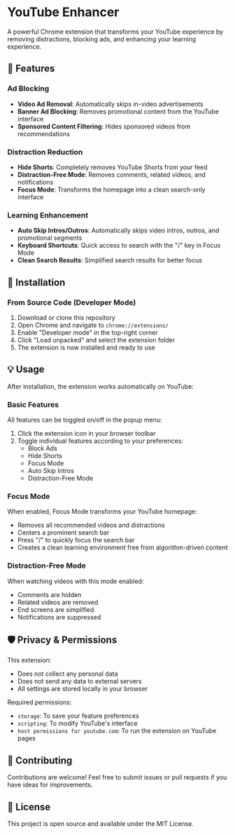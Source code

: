 # YouTube Enhancer

A powerful Chrome extension that transforms your YouTube experience by removing distractions, blocking ads, and enhancing your learning experience.

## 🌟 Features

### Ad Blocking
- **Video Ad Removal**: Automatically skips in-video advertisements
- **Banner Ad Blocking**: Removes promotional content from the YouTube interface
- **Sponsored Content Filtering**: Hides sponsored videos from recommendations

### Distraction Reduction
- **Hide Shorts**: Completely removes YouTube Shorts from your feed
- **Distraction-Free Mode**: Removes comments, related videos, and notifications
- **Focus Mode**: Transforms the homepage into a clean search-only interface

### Learning Enhancement
- **Auto Skip Intros/Outros**: Automatically skips video intros, outros, and promotional segments
- **Keyboard Shortcuts**: Quick access to search with the "/" key in Focus Mode
- **Clean Search Results**: Simplified search results for better focus

## 🚀 Installation

### From Source Code (Developer Mode)

1. Download or clone this repository
2. Open Chrome and navigate to `chrome://extensions/`
3. Enable "Developer mode" in the top-right corner
4. Click "Load unpacked" and select the extension folder
5. The extension is now installed and ready to use

## 💡 Usage

After installation, the extension works automatically on YouTube:

### Basic Features
All features can be toggled on/off in the popup menu:
1. Click the extension icon in your browser toolbar
2. Toggle individual features according to your preferences:
   - Block Ads
   - Hide Shorts
   - Focus Mode
   - Auto Skip Intros
   - Distraction-Free Mode

### Focus Mode
When enabled, Focus Mode transforms your YouTube homepage:
- Removes all recommended videos and distractions
- Centers a prominent search bar
- Press "/" to quickly focus the search bar
- Creates a clean learning environment free from algorithm-driven content

### Distraction-Free Mode
When watching videos with this mode enabled:
- Comments are hidden
- Related videos are removed
- End screens are simplified
- Notifications are suppressed

## 🛡️ Privacy & Permissions

This extension:
- Does not collect any personal data
- Does not send any data to external servers
- All settings are stored locally in your browser

Required permissions:
- `storage`: To save your feature preferences
- `scripting`: To modify YouTube's interface
- `host permissions for youtube.com`: To run the extension on YouTube pages

## 🤝 Contributing

Contributions are welcome! Feel free to submit issues or pull requests if you have ideas for improvements.

## 📄 License

This project is open source and available under the MIT License.
